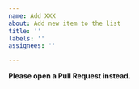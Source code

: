 ```yaml
---
name: Add XXX
about: Add new item to the list
title: ''
labels: ''
assignees: ''

---
```


**Please open a Pull Request instead.**